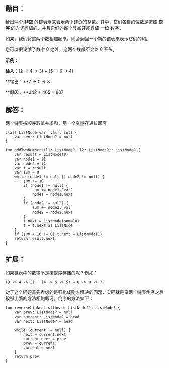 ## 题目：

给出两个 **非空** 的链表用来表示两个非负的整数。其中，它们各自的位数是按照 **逆序** 的方式存储的，并且它们的每个节点只能存储 **一位** 数字。

如果，我们将这两个数相加起来，则会返回一个新的链表来表示它们的和。

您可以假设除了数字 0 之外，这两个数都不会以 0 开头。

**示例：**

**输入：**(2 -> 4 -> 3) + (5 -> 6 -> 4)

**输出：**7 -> 0 -> 8

**原因：**342 + 465 = 807

## 解答：

两个链表按顺序取值并求和，用一个变量存进位即可。

	class ListNode(var `val`: Int) {
        var next: ListNode? = null
    }

	fun addTwoNumbers(l1: ListNode?, l2: ListNode?): ListNode? {
		var result = ListNode(0)
		var node1 = l1
		var node2 = l2
		var t = result
		var sum = 0
		while (node1 != null || node2 != null) {
			sum /= 10
			if (node1 != null) {
				sum += node1.`val`
				node1 = node1.next
			}
			if (node2 != null) {
				sum += node2.`val`
				node2 = node2.next
			}
			t.next = ListNode(sum%10)
			t = t.next as ListNode
		}
		if (sum / 10 != 0) t.next = ListNode(1)
		return result.next
	}

## 扩展：

如果链表中的数字不是按逆序存储的呢？例如：

	(3 -> 4 -> 2) + (4 -> 6 -> 5) = 8 -> 0 -> 7

对于这个问题首先考虑的是归化成刚才解决的问题，实际就是将两个链表倒序之后按照上面的方法相加即可。倒序的方法如下：

	fun reverseLinkedList(head: ListNode?): ListNode? {
		var prev: ListNode? = null
		var current: ListNode? = head
		var next: ListNode? = head

		while (current != null) {
			next = current.next
			current.next = prev
			prev = current
			current = next
		}
		return prev
	}
